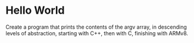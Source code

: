 # Hello World

Create a program that prints the contents of the argv array, in descending
levels of abstraction, starting with C++, then with C, finishing with ARMv8.

